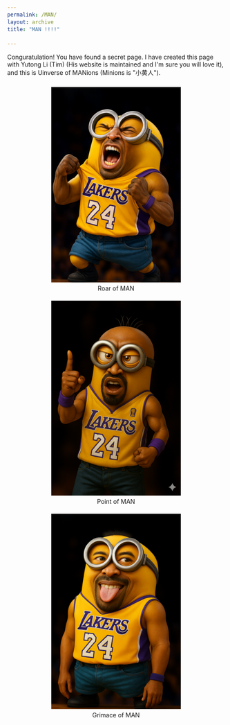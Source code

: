 ```yaml
---
permalink: /MAN/
layout: archive
title: "MAN !!!!"

---
```



Conguratulation! You have found a secret page. I have created this page with Yutong Li (Tim) (His website is maintained and I'm sure you will love it), and this is Uinverse of MANions (Minions is "小黄人").


<div style="text-align: center;">
  <figure style="display:inline-block; margin:10px; text-align:center;">
    <img src="/images/MAN/man_1.png" alt="Roar of MAN" style="width:300px; display:block; margin:auto;"/>
    <figcaption style="margin-top:5px;">Roar of MAN</figcaption>
  </figure>

  <figure style="display:inline-block; margin:10px; text-align:center;">
    <img src="/images/MAN/man_2.png" alt="Point of MAN" style="width:300px; display:block; margin:auto;"/>
    <figcaption style="margin-top:5px;">Point of MAN</figcaption>
  </figure>

  <figure style="display:inline-block; margin:10px; text-align:center;">
    <img src="/images/MAN/man_3.png" alt="Grimace of MAN" style="width:300px; display:block; margin:auto;"/>
    <figcaption style="margin-top:5px;">Grimace of MAN</figcaption>
  </figure>
</div>










